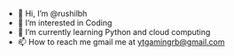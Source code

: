 - 👋 Hi, I’m @rushilbh
- 👀 I’m interested in Coding
- 🌱 I’m currently learning Python and cloud computing 
- 📫 How to reach me gmail me at ytgamingrb@gmail.com

<!---
rushilbh/rushilbh is a ✨ special ✨ repository because its `README.md` (this file) appears on your GitHub profile.
You can click the Preview link to take a look at your changes.
--->
